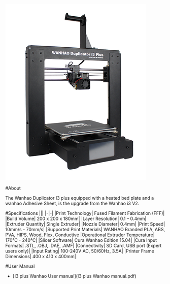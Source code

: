 ![](img/WanI3plusprinter.jpg)

#About

The Wanhao Duplicator I3 plus equipped with a heated bed plate and a wanhao Adhesive Sheet, is the upgrade from the Wanhao i3 V2. 

#Specifications
|||
|-|-|
|Print Technology| Fused Filament Fabrication (FFF)|
|Build Volume| 200 x 200 x 180mm|
|Layer Resolution| 0.1 – 0.4mm|
|Extruder Quantity| Single Extruder|
|Nozzle Diameter| 0.4mm|
|Print Speed| 10mm/s - 70mm/s|
|Supported Print Materials| WANHAO Branded PLA, ABS, PVA, HIPS, Wood, Flex, Conductive
|Operational Extruder Temperature| 170°C - 240°C|
|Slicer Software| Cura Wanhao Edition 15.04|
|Cura Input Formats| .STL, .OBJ, .DAE, .AMF|
|Connectivity| SD Card, USB port (Expert users only)|
|Input Rating| 100-240V AC, 50/60Hz, 3.5A|
|Printer Frame Dimensions| 400 x 410 x 400mm|

#User Manual
* [I3 plus Wanhao User manual](I3 plus Wanhao manual.pdf)